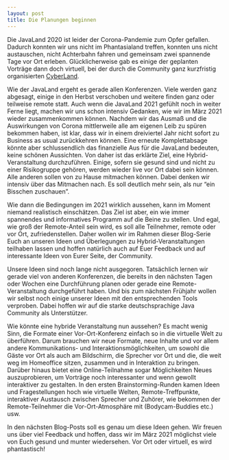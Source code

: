 ```yaml
---
layout: post
title: Die Planungen beginnen
---
```


Die JavaLand 2020 ist leider der Corona-Pandemie zum Opfer gefallen. Dadurch konnten wir uns nicht im Phantasialand treffen, konnten uns nicht austauschen, nicht Achterbahn fahren und gemeinsam zwei spannende Tage vor Ort erleben. Glücklicherweise gab es einige der geplanten Vorträge dann doch virtuell, bei der durch die Community ganz kurzfristig organisierten [CyberLand](https://cyberland.ijug.eu/).

Wie der JavaLand ergeht es gerade allen Konferenzen. Viele werden ganz abgesagt, einige in den Herbst verschoben und weitere finden ganz oder teilweise remote statt. Auch wenn die JavaLand 2021 gefühlt noch in weiter Ferne liegt, machen wir uns schon intensiv Gedanken, wie wir im März 2021 wieder zusammenkommen können. Nachdem wir das Ausmaß und die Auswirkungen von Corona mittlerweile alle am eigenen Leib zu spüren bekommen haben, ist klar, dass wir in einem dreiviertel Jahr nicht sofort zu Business as usual zurückkehren können. Eine erneute Komplettabsage könnte aber schlussendlich das finanzielle Aus für die JavaLand bedeuten, keine schönen Aussichten. Von daher ist das erklärte Ziel, eine Hybrid-Veranstaltung durchzuführen. Einige, sofern sie gesund sind und nicht zu einer Risikogruppe gehören, werden wieder live vor Ort dabei sein können. Alle anderen sollen von zu Hause mitmachen können. Dabei denken wir intensiv über das Mitmachen nach. Es soll deutlich mehr sein, als nur “ein Bisschen zuschauen”.

Wie dann die Bedingungen im 2021 wirklich aussehen, kann im Moment niemand realistisch einschätzen. Das Ziel ist aber, ein wie immer spannendes und informatives Programm auf die Beine zu stellen. Und egal, wie groß der Remote-Anteil sein wird, es soll alle Teilnehmer, remote oder vor Ort, zufriedenstellen. Daher wollen wir im Rahmen dieser Blog-Serie Euch an unseren Ideen und Überlegungen zu Hybrid-Veranstaltungen teilhaben lassen und hoffen natürlich auch auf Euer Feedback und auf interessante Ideen von Eurer Seite, der Community.

Unsere Ideen sind noch lange nicht ausgegoren. Tatsächlich lernen wir gerade viel von anderen Konferenzen, die bereits in den nächsten Tagen oder Wochen eine Durchführung planen oder gerade eine Remote-Veranstaltung durchgeführt haben. Und bis zum nächsten Frühjahr wollen wir selbst noch einige unserer Ideen mit den entsprechenden Tools verproben. Dabei hoffen wir auf die starke deutschsprachige Java Community als Unterstützer.

Wie könnte eine hybride Veranstaltung nun aussehen? Es macht wenig Sinn, die Formate einer Vor-Ort-Konferenz einfach so in die virtuelle Welt zu überführen. Darum brauchen wir neue Formate, neue Inhalte und vor allem andere Kommunikations- und Interaktionsmöglichkeiten, um sowohl die Gäste vor Ort als auch am Bildschirm, die Sprecher vor Ort und die, die weit weg im Homeoffice sitzen, zusammen und in Interaktion zu bringen. Darüber hinaus bietet eine Online-Teilnahme sogar Möglichkeiten Neues auszuprobieren, um Vorträge noch interessanter und wenn gewollt interaktiver zu gestalten. In den ersten Brainstorming-Runden kamen Ideen und Fragestellungen hoch wie virtuelle Welten, Remote-Treffpunkte, interaktiver Austausch zwischen Sprecher und Zuhörer, wie bekommen der Remote-Teilnehmer die Vor-Ort-Atmosphäre mit (Bodycam-Buddies etc.) usw.  

In den nächsten Blog-Posts soll es genau um diese Ideen gehen. Wir freuen uns über viel Feedback und hoffen, dass wir im März 2021 möglichst viele von Euch gesund und munter wiedersehen. Vor Ort oder virtuell, es wird phantastisch!
